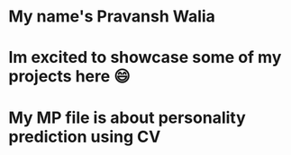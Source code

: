 # My name's Pravansh Walia
# Im excited to showcase some of my  projects here 😄
# My MP file is about personality prediction using CV
